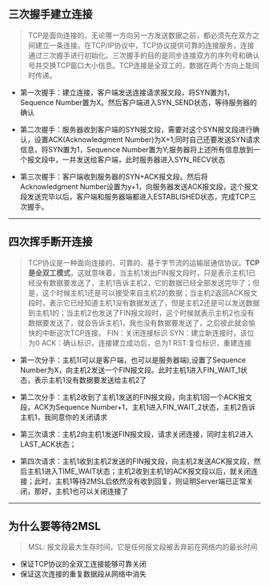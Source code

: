 ## 三次握手建立连接
> TCP是面向连接的，无论哪一方向另一方发送数据之前，都必须先在双方之间建立一条连接。在TCP/IP协议中，TCP协议提供可靠的连接服务，连接通过三次握手进行初始化。三次握手的目的是同步连接双方的序列号和确认号并交换TCP窗口大小信息。TCP连接是全双工的，数据在两个方向上能同时传递。

+ 第一次握手：建立连接，客户端发送连接请求报文段，将SYN置为1，Sequence Number置为X。然后客户端进入SYN_SEND状态，等待服务器的确认

+ 第二次握手：服务器收到客户端的SYN报文段，需要对这个SYN报文段进行确认，设置ACK(Acknowledgment Number)为X+1;同时自己还要发送SYN请求信息，将SYN置为1，Sequence Number置为Y;服务器将上述所有信息放到一个报文段中，一并发送给客户端，此时服务器进入SYN_RECV状态
+ 第三次握手：客户端收到服务器的SYN+ACK报文段。然后将Acknowledgment Number设置为y+1，向服务器发送ACK报文段，这个报文段发送完毕以后，客户端和服务器端都进入ESTABLISHED状态，完成TCP三次握手。
---
## 四次挥手断开连接
> TCP协议是一种面向连接的、可靠的、基于字节流的运输层通信协议。**TCP是全双工模式**，这就意味着，当主机1发出FIN报文段时，只是表示主机1已经没有数据要发送了，主机1告诉主机2，它的数据已经全部发送完毕了；但是，这个时候主机1还是可以接受来自主机2的数据；当主机2返回ACK报文段时，表示它已经知道主机1没有数据发送了，但是主机2还是可以发送数据到主机1的；当主机2也发送了FIN报文段时，这个时候就表示主机2也没有数据要发送了，就会告诉主机1，我也没有数据要发送了，之后彼此就会愉快的中断这次TCP连接。
FIN：关闭连接标识
SYN：建立新连接时，该位为0
ACK：确认标识，连接建立成功后，总为1
RST:复位标识，重建连接

+ 第一次分手：主机1(可以是客户端，也可以是服务器端),设置了Sequence Number为X，向主机2发送一个FIN报文段。此时主机1进入FIN_WAIT_1状态，表示主机1没有数据要发送给主机2了

+ 第二次分手：主机2收到了主机1发送的FIN报文段，向主机1回一个ACK报文段，ACK为Sequence Number+1，主机1进入FIN_WAIT_2状态，主机2告诉主机1，我同意你的关闭请求
+ 第三次请求：主机2向主机1发送FIN报文段，请求关闭连接，同时主机2进入LAST_ACK状态；
+ 第四次请求：主机1收到主机2发送的FIN报文段，向主机2发送ACK报文段，然后主机1进入TIME_WAIT状态；主机2收到主机1的ACK报文段以后，就关闭连接；此时，主机1等待2MSL后依然没有收到回复，则证明Server端已正常关闭，那好，主机1也可以关闭连接了
---
## 为什么要等待2MSL
> MSL: 报文段最大生存时间，它是任何报文段被丢弃前在网络内的最长时间

+ 保证TCP协议的全双工连接能够可靠关闭
+ 保证这次连接的重复数据段从网络中消失